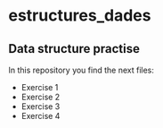 # estructures_dades

## Data structure practise ##

In this repository you find the next files:
* Exercise 1
* Exercise 2
* Exercise 3
* Exercise 4
